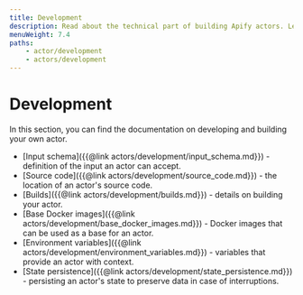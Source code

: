 ```yaml
---
title: Development
description: Read about the technical part of building Apify actors. Learn to define actor inputs, build new versions, persist actor state and choose base Docker images.
menuWeight: 7.4
paths:
    - actor/development
    - actors/development
---
```


# Development

In this section, you can find the documentation on developing and building your own actor.

* [Input schema]({{@link actors/development/input_schema.md}}) - definition of the input an actor can accept.
* [Source code]({{@link actors/development/source_code.md}}) - the location of an actor's source code.
* [Builds]({{@link actors/development/builds.md}}) - details on building your actor.
* [Base Docker images]({{@link actors/development/base_docker_images.md}}) - Docker images that can be used as a base for an actor.
* [Environment variables]({{@link actors/development/environment_variables.md}}) - variables that provide an actor with context.
* [State persistence]({{@link actors/development/state_persistence.md}}) - persisting an actor's state to preserve data in case of interruptions.
